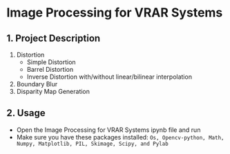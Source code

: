 # Image Processing for VRAR Systems
## 1. Project Description
1. Distortion
    - Simple Distortion
    - Barrel Distortion
    - Inverse Distortion with/without linear/bilinear interpolation
2. Boundary Blur
3. Disparity Map Generation
## 2. Usage
- Open the Image Processing for VRAR Systems ipynb file and run
- Make sure you have these packages installed:
`Os, Opencv-python, Math, Numpy, Matplotlib, PIL, Skimage, Scipy, and Pylab`
